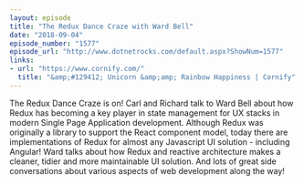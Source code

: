 ```yaml
---
layout: episode
title: "The Redux Dance Craze with Ward Bell"
date: "2018-09-04"
episode_number: "1577"
episode_url: "http://www.dotnetrocks.com/default.aspx?ShowNum=1577"
links:
- url: "https://www.cornify.com/"
  title: "&amp;#129412; Unicorn &amp;amp; Rainbow Happiness | Cornify"
---
```


The Redux Dance Craze is on! Carl and Richard talk to Ward Bell about how Redux has becoming a key player in state management for UX stacks in modern Single Page Application development. Although Redux was originally a library to support the React component model, today there are implementations of Redux for almost any Javascript UI solution - including Angular! Ward talks about how Redux and reactive architecture makes a cleaner, tidier and more maintainable UI solution. And lots of great side conversations about various aspects of web development along the way!
